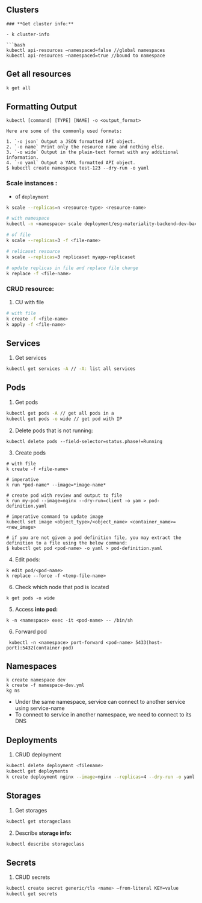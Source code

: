 ## Clusters
```
### **Get cluster info:**

- k cluster-info

```bash
kubectl api-resources —namespaced=false //global namespaces
kubectl api-resources —namespaced=true //bound to namespace
````

## Get all resources

```bash
k get all
```

## Formatting Output

```
kubectl [command] [TYPE] [NAME] -o <output_format>

Here are some of the commonly used formats:

1. `-o json` Output a JSON formatted API object.
2. `-o name` Print only the resource name and nothing else.
3. `-o wide` Output in the plain-text format with any additional information.
4. `-o yaml` Output a YAML formatted API object.
$ kubectl create namespace test-123 --dry-run -o yaml
```

### **Scale instances :**

- of `deployment`

```bash
k scale --replicas=n <resource-type> <resource-name>

# with namespace
kubectl -n <namespace> scale deployment/esg-materiality-backend-dev-backend --replicas=3

# of file
k scale --replicas=3 -f <file-name>

# relicaset resource
k scale --replicas=3 replicaset myapp-replicaset

# update replicas in file and replace file change
k replace -f <file-name>
```

### CRUD  resource:

1. CU with file
```bash
# with file
k create -f <file-name>
k apply -f <file-name>
```

## Services

1. Get services

```bash
kubectl get services -A // -A: list all services
```

## Pods

1. Get pods

```bash
kubectl get pods -A // get all pods in a
kubectl get pods -o wide // get pod with IP
```

2. Delete pods that is not running:

```
kubectl delete pods --field-selector=status.phase!=Running
```

3. Create pods
```
# with file
k create -f <file-name>

# imperative 
k run *pod-name* --image=*image-name*

# create pod with review and output to file
k run my-pod --image=nginx --dry-run=client -o yam > pod-definition.yaml

# imperative command to update image
kubectl set image <object_type>/<object_name> <container_name>=<new_image>

# if you are not given a pod definition file, you may extract the definition to a file using the below command:
$ kubectl get pod <pod-name> -o yaml > pod-definition.yaml
```

4. Edit pods:
```
k edit pod/<pod-name>
k replace --force -f <temp-file-name>
```

6. Check which node that pod is located
```
k get pods -o wide
```

5. Access **into pod:**
```
k -n <namespace> exec -it <pod-name> -- /bin/sh
```

6. Forward pod
```
 kubectl -n <namespace> port-forward <pod-name> 5433(host-port):5432(container-pod)
```


## Namespaces

```
k create namespace dev
k create -f namespace-dev.yml
kg ns
```

- Under the same namespace, service can connect to another service using service-name
- To connect to service in another namespace, we need to connect to its DNS

## Deployments

1. CRUD deployment
```bash
kubectl delete deployment <filename>
kubectl get deployments
k create deployment nginx --image=nginx --replicas=4 --dry-run -o yaml
```

## Storages

1. Get storages

```bash
kubectl get storageclass
```

2. Describe **storage info:**

```bash
kubectl describe storageclass
```

## Secrets

1. CRUD secrets

```bash
kubectl create secret generic/tls <name> —from-literal KEY=value
kubectl get secrets
```
